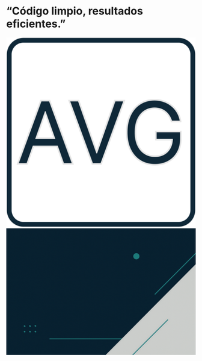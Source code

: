# “Código limpio, resultados eficientes.”
![Logotipo](Logotipo.svg)
![Fondo presentación](Fondo%20presentacion.png)
